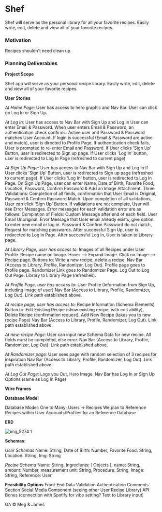 # Shef
Shef will serve as the personal library for all your favorite recipes. Easily write, edit, delete and view all of your favorite recipes.

### Motivation
Recipes shouldn't need clean up.

### Planning Deliverables

**Project Scope**

Shef app will serve as your personal recipe library. Easily write, edit, delete and view all of your favorite recipes. 

**User Stories**

*At Home Page:*
User has access to hero graphic and Nav Bar. 
User can click on Log In or Sign Up. 

*At Log In:*
User has access to Nav Bar with Sign Up and Log In
User can enter Email & Password. When user enters Email & Password, an authentication check confirms: Active user and Password & Password matches User Account.
If login is successful (Email & Password are active and match), user is directed to Profile Page. 
If authentication check fails, User is prompted to re-enter Email and Password. 
If User clicks 'Sign Up' Button, user is redirected to Sign up page. 
If User clicks 'Log In' button, user is redirected to Log In Page (refreshed to current page)

*At Sign Up Page:*
User has access to Nav Bar with Sign Up and Log In
If User clicks 'Sign Up' Button, user is redirected to Sign up page  (refreshed to current page).
If User clicks 'Log In' button, user is redirected to Log In Page. 
On Sign Up Page, user can enter Name, Date of Birth, Favorite Food, Location,  Password, Confirm Password & Add an Image Attachment. 
Three Validations: Completion of all fields, confirmation that User Email is Original, Password & Confirm Password Match. Upon completion of all validations, User can click 'Sign Up' Button. If validations are not complete, User will see Error Messages. Error messages for each validation error are as follows: 
Completion of Fields: Custom Message after end of each field. 
User Email Unoriginal: Error Message that User email already exists, give option to enter new email or log in. 
Password & Confirm Password do not match, Request for matching passwords.
After successful Sign Up, user is redirected to Log In Page. 
After successful Log In, User is taken to Library page.
 
*At Library Page, user has access to:*
Images of all Recipes under User Profile. Recipe name on Image. Hover --> Expand Image. Click on Image --> Recipe page. 
Buttons to: Write a new recipe, delete a recipe.
Nav Bar (Access to Library, Profile, Randomizer, Log Out).
Profile page goes to Profile page.
Randomizer Link goes to Randomizer Page. 
Log Out to Log Out Page. 
Library to Library Page (refreshes).

*At Profile Page, user has access to:*
User Profile (Information from Sign Up, including image of user)
Nav Bar (Access to Library, Profile, Randomizer, Log Out). Link path established above.

*At recipe page, user has access to:*
Recipe Information (Schema Elements)
Button to: Edit Existing Recipe (show existing recipe, with edit ability), Delete Recipe (confirmation request), Add New Recipe (takes you to new recipe Page)
Nav Bar (Access to Library, Profile, Randomizer, Log Out). Link path established above.

*At new-recipe Page:*
User can input new Schema Data for new recipe. All fields must be completed, else error.
Nav Bar (Access to Library, Profile, Randomizer, Log Out). Link path established above.

*At Randomizer page:*
User sees page with random selection of 3 recipes for inspiration
Nav Bar (Access to Library, Profile, Randomizer, Log Out). Link path established above.

*At Log Out Page:* 
Logs you Out, Hero Image. 
Nav Bar has Log In or Sign Up Options (same as Log In Page)

**Wire Frames**

**Database Model**

Database Model: One to Many; Users -> Recipes
We plan to Reference Recipes within User Accounts/Profiles for an Reference Database

**ERD** 

![img_5274 1](https://media.git.generalassemb.ly/user/21286/files/fb3e9800-accc-11e9-9655-f7dea3009700)

**Schemas:**

*User Schemas*
Name: String, 
Date of Birth: Number, 
Favorite Food: String, 
Location: String,
Img: String

*Recipe Schema*
Name: String, 
Ingredients: [ Objects ],
name: String,
amount: Number,
measurement unit: String,
Procedure: String,
Image: String, 
Reference: User

**Feasibility Options**
Front-End Data Validation
Authentication
Comments Section
Social Media Component (seeing other User Recipe Library)
API Bonus (connection with Spotify for vibe setting? Text to Library input)

GA © Meg & James
